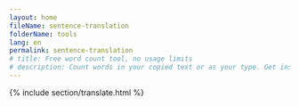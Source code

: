 ```yaml
---
layout: home
fileName: sentence-translation
folderName: tools
lang: en
permalink: sentence-translation
# title: Free word count tool, no usage limits
# description: Count words in your copied text or as your type. Get instant and accurate results.
---
```

{% include section/translate.html %}
